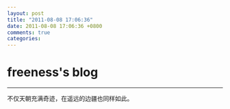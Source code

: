 ```yaml
---
layout: post
title: "2011-08-08 17:06:36"
date: 2011-08-08 17:06:36 +0800
comments: true
categories: 
---
```


# freeness's blog

----------

>
不仅天朝充满奇迹，在遥远的边疆也同样如此。